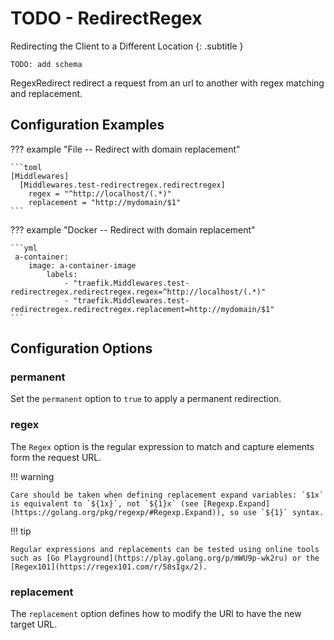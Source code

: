 # TODO - RedirectRegex

Redirecting the Client to a Different Location
{: .subtitle }

`TODO: add schema`

RegexRedirect redirect a request from an url to another with regex matching and replacement.

## Configuration Examples

??? example "File -- Redirect with domain replacement"

    ```toml
    [Middlewares]
      [Middlewares.test-redirectregex.redirectregex]
        regex = "^http://localhost/(.*)"
        replacement = "http://mydomain/$1"
    ```

??? example "Docker -- Redirect with domain replacement"

    ```yml
     a-container:
        image: a-container-image 
            labels:
                - "traefik.Middlewares.test-redirectregex.redirectregex.regex=^http://localhost/(.*)"
                - "traefik.Middlewares.test-redirectregex.redirectregex.replacement=http://mydomain/$1"
    ```

## Configuration Options

### permanent

Set the `permanent` option to `true` to apply a permanent redirection.

### regex

The `Regex` option is the regular expression to match and capture elements form the request URL.

!!! warning

    Care should be taken when defining replacement expand variables: `$1x` is equivalent to `${1x}`, not `${1}x` (see [Regexp.Expand](https://golang.org/pkg/regexp/#Regexp.Expand)), so use `${1}` syntax.

!!! tip

    Regular expressions and replacements can be tested using online tools such as [Go Playground](https://play.golang.org/p/mWU9p-wk2ru) or the [Regex101](https://regex101.com/r/58sIgx/2).
    
### replacement

The `replacement` option defines how to modify the URl to have the new target URL.
 
